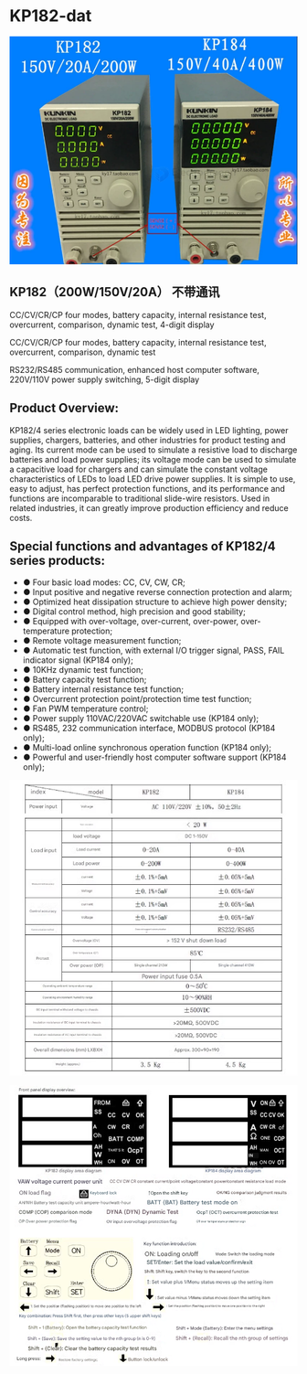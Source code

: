 # KP182-dat

![](2025-05-30-18-24-06.png)

## KP182（200W/150V/20A） 不带通讯

CC/CV/CR/CP four modes, battery capacity, internal resistance test, overcurrent, comparison, dynamic test, 4-digit display

CC/CV/CR/CP four modes, battery capacity, internal resistance test, overcurrent, comparison, dynamic test

RS232/RS485 communication, enhanced host computer software, 220V/110V power supply switching, 5-digit display

## Product Overview:

KP182/4 series electronic loads can be widely used in LED lighting, power supplies, chargers, batteries, and other industries for product testing and aging. Its current mode can be used to simulate a resistive load to discharge batteries and load power supplies; its voltage mode can be used to simulate a capacitive load for chargers and can simulate the constant voltage characteristics of LEDs to load LED drive power supplies. It is simple to use, easy to adjust, has perfect protection functions, and its performance and functions are incomparable to traditional slide-wire resistors. Used in related industries, it can greatly improve production efficiency and reduce costs.

## Special functions and advantages of KP182/4 series products:

- ● Four basic load modes: CC, CV, CW, CR;
- ● Input positive and negative reverse connection protection and alarm;
- ● Optimized heat dissipation structure to achieve high power density;
- ● Digital control method, high precision and good stability;
- ● Equipped with over-voltage, over-current, over-power, over-temperature protection;
- ● Remote voltage measurement function;
- ● Automatic test function, with external I/O trigger signal, PASS, FAIL indicator signal (KP184 only);
- ● 10KHz dynamic test function;
- ● Battery capacity test function;
- ● Battery internal resistance test function;
- ● Overcurrent protection point/protection time test function;
- ● Fan PWM temperature control;
- ● Power supply 110VAC/220VAC switchable use (KP184 only);
- ● RS485, 232 communication interface, MODBUS protocol (KP184 only);
- ● Multi-load online synchronous operation function (KP184 only);
- ● Powerful and user-friendly host computer software support (KP184 only);

![](2025-05-30-18-21-41.png)

![](2025-05-30-18-22-09.png)